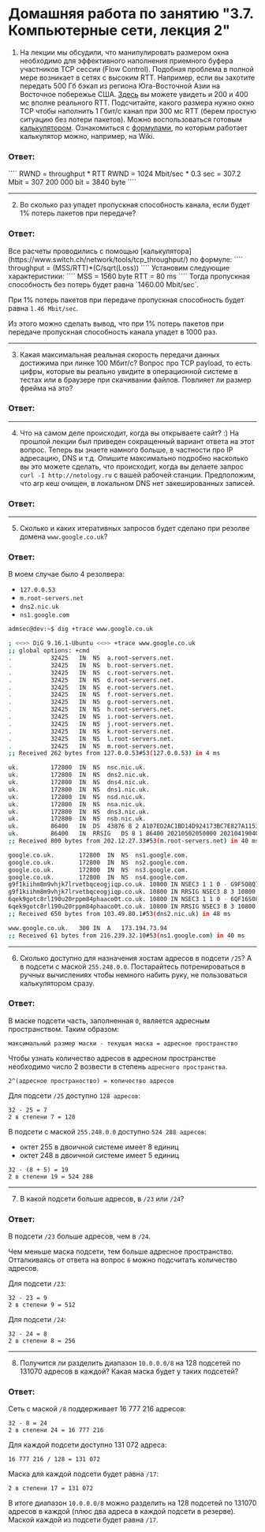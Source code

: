 Домашняя работа по занятию "3.7. Компьютерные сети, лекция 2"
==

1. На лекции мы обсудили, что манипулировать размером окна необходимо для эффективного наполнения приемного буфера
   участников TCP сессии (Flow Control). Подобная проблема в полной мере возникает в сетях с высоким RTT. Например,
   если вы захотите передать 500 Гб бэкап из региона Юга-Восточной Азии на Восточное побережье США.
   [Здесь](https://www.cloudping.co/grid) вы можете увидеть и 200 и 400 мс вполне реального RTT. Подсчитайте, какого
   размера нужно окно TCP чтобы наполнить 1 Гбит/с канал при 300 мс RTT (берем простую ситуацию без потери пакетов).
   Можно воспользоваться готовым [калькулятором](https://www.switch.ch/network/tools/tcp_throughput/). Ознакомиться
   с [формулами](https://en.wikipedia.org/wiki/TCP_tuning), по которым работает калькулятор можно, например, на Wiki.

<h3>Ответ:</h3>
````
RWND = throughput * RTT
RWND = 1024 Mbit/sec * 0.3 sec = 307.2 Mbit = 307 200 000 bit = 3840 byte
````

---

2. Во сколько раз упадет пропускная способность канала, если будет 1% потерь пакетов при передаче?

<h3>Ответ:</h3>
Все расчеты проводились с помощью [калькулятора](https://www.switch.ch/network/tools/tcp_throughput/) по формуле:
````
throughput = (MSS/RTT)*(C/sqrt(Loss))
````
Установим следующие характеристики:
````
MSS = 1560 byte
RTT = 80 ms
````
Тогда пропускная способность без потерь будет равна `1460.00 Mbit/sec`.

При 1% потерь пакетов при передаче пропускная способность будет равна `1.46 Mbit/sec`.

Из этого можно сделать вывод, что при 1% потерь пакетов при передаче пропускная способность канала упадет в 1000 раз.

---

3. Какая  максимальная реальная скорость передачи данных достижима при линке 100 Мбит/с? Вопрос про TCP payload,
   то есть цифры, которые вы реально увидите в операционной системе в тестах или в браузере при скачивании файлов.
   Повлияет ли размер фрейма на это?
   
<h3>Ответ:</h3>



---

4. Что на самом деле происходит, когда вы открываете сайт? :)
   На прошлой лекции был приведен сокращенный вариант ответа на этот вопрос. Теперь вы знаете намного больше, в
   частности про IP адресацию, DNS и т.д. Опишите максимально подробно насколько вы это можете сделать, что происходит,
   когда вы делаете запрос `curl -I http://netology.ru` с вашей рабочей станции. Предположим, что arp кеш очищен,
   в локальном DNS нет закешированных записей.
   
<h3>Ответ:</h3>



---

5. Сколько и каких итеративных запросов будет сделано при резолве домена `www.google.co.uk`?

<h3>Ответ:</h3>
В моем случае было 4 резолвера:

- `127.0.0.53`
- `m.root-servers.net`
- `dns2.nic.uk`
- `ns1.google.com`

````bash
admsec@dev:~$ dig +trace www.google.co.uk

; <<>> DiG 9.16.1-Ubuntu <<>> +trace www.google.co.uk
;; global options: +cmd
.			32425	IN	NS	a.root-servers.net.
.			32425	IN	NS	b.root-servers.net.
.			32425	IN	NS	c.root-servers.net.
.			32425	IN	NS	d.root-servers.net.
.			32425	IN	NS	e.root-servers.net.
.			32425	IN	NS	f.root-servers.net.
.			32425	IN	NS	g.root-servers.net.
.			32425	IN	NS	h.root-servers.net.
.			32425	IN	NS	i.root-servers.net.
.			32425	IN	NS	j.root-servers.net.
.			32425	IN	NS	k.root-servers.net.
.			32425	IN	NS	l.root-servers.net.
.			32425	IN	NS	m.root-servers.net.
;; Received 262 bytes from 127.0.0.53#53(127.0.0.53) in 4 ms

uk.			172800	IN	NS	nsc.nic.uk.
uk.			172800	IN	NS	dns2.nic.uk.
uk.			172800	IN	NS	dns4.nic.uk.
uk.			172800	IN	NS	dns1.nic.uk.
uk.			172800	IN	NS	nsd.nic.uk.
uk.			172800	IN	NS	nsa.nic.uk.
uk.			172800	IN	NS	dns3.nic.uk.
uk.			172800	IN	NS	nsb.nic.uk.
uk.			86400	IN	DS	43876 8 2 A107ED2AC1BD14D924173BC7E827A1153582072394F9272BA37E2353 BC659603
uk.			86400	IN	RRSIG	DS 8 1 86400 20210502050000 20210419040000 14631 . VEj9FhQEZVNJILUNj6FCVvfc/iK9iNn/IwVuik4fE2a3pwLt8nOOgMJq je5qg32/OI1e8t34EQha19XDKyCyQKOYHCQBLRN39UR0N+Obx4q6V3rW Wwx1x+MR8VqoLR1ExdApvYc/qQkoH0qroFalBGwBPdjMeJWcjeuNtkcu WmmQGM3U8PbxDifa9oBjKi9a7Xxy+9n7fhfjx8nwsGP//5ZzfIST058+ qQaeTB9QsXmhlNNWaTcQqMS033mIwd6vmxTTuSitz8MqRcMoAslAF/2F 2VSBZopgtQOiKYdSfSb/dKo6D5MUZJlssJv2oaQnr47gm3BCyq9IuJDZ 9LZwDw==
;; Received 800 bytes from 202.12.27.33#53(m.root-servers.net) in 40 ms

google.co.uk.		172800	IN	NS	ns1.google.com.
google.co.uk.		172800	IN	NS	ns2.google.com.
google.co.uk.		172800	IN	NS	ns3.google.com.
google.co.uk.		172800	IN	NS	ns4.google.com.
g9f1kiihm8m9vhjk7lrvetbqceogjiqp.co.uk.	10800 IN NSEC3 1 1 0 - G9F5O8Q1LBTUKBV4FRD3PU0HUIPAP422 NS SOA RRSIG DNSKEY NSEC3PARAM TYPE65534
g9f1kiihm8m9vhjk7lrvetbqceogjiqp.co.uk.	10800 IN RRSIG NSEC3 8 3 10800 20210519135744 20210414132353 33621 co.uk. JQaid++zYq3OyoPgpkat7f5z6IEZhfXynCdGjPbqGzH+sJGcHto+yThG bNPin3w7GIuUXAf+OBAxANegN/18AzK9Q0R4FCgICKaVJx28a2EfQtXi Wgu8tlsZVtH0uvnG3EeDMGdroeLJj8Job48ia5XEjxUipggpZtaMba/D 5gs=
6qek9gotc8rl190u20rppm84phaaco0t.co.uk.	10800 IN NSEC3 1 1 0 - 6QF16S089GRU386I3JOL1T2E5CV61060 NS DS RRSIG
6qek9gotc8rl190u20rppm84phaaco0t.co.uk.	10800 IN RRSIG NSEC3 8 3 10800 20210523030853 20210418021834 33621 co.uk. uZwZbVjEmI+WKB4RB3ceKHhizlJ0e6EmMZs0cJtM3eNjtAcorKSZEU+W 5OMoc7DUON4UrAgmKkIsM9TDFeB4ccc88qlC8lHK5kUco/vGC9lTQ1Vx uLCPLH7cN8S94Mq5AgwDSU+f7ta86oKdzOjLMu3kaciZFPNFSvVQqvRh XKs=
;; Received 650 bytes from 103.49.80.1#53(dns2.nic.uk) in 48 ms

www.google.co.uk.	300	IN	A	173.194.73.94
;; Received 61 bytes from 216.239.32.10#53(ns1.google.com) in 40 ms
````

---

6. Сколько доступно для назначения хостам адресов в подсети `/25`? А в подсети с маской `255.248.0.0`.
   Постарайтесь потренироваться в ручных вычислениях чтобы немного набить руку, не пользоваться калькулятором сразу.
   
<h3>Ответ:</h3>

В маске подсети часть, заполненная `0`, является адресным пространством. Таким образом:
````
максимальный размер маски - текущая маска = адресное пространство
````
Чтобы узнать количество адресов в адресном пространстве необходимо число 2 возвести в степень `адресного пространства`.
````
2^(адресное пространоство) = количество адресов
````
Для подсети `/25` доступно `128 адресов`:
````
32 - 25 = 7
2 в степени 7 = 128
````
В подсети с маской `255.248.0.0` доступно `524 288 адресов`:
- октет 255 в двоичной системе имеет 8 единиц
- октет 248 в двоичной системе имеет 5 единиц
````
32 - (8 + 5) = 19
2 в степени 19 = 524 288
````

---

7. В какой подсети больше адресов, в `/23` или `/24`?

<h3>Ответ:</h3>

В подсети `/23` больше адресов, чем в `/24`.

Чем меньше маска подсети, тем больше адресное пространство. 
Отталкиваясь от ответа на вопрос `6` можно подсчитать количество адресов.

Для подсети `/23`:
````
32 - 23 = 9
2 в степени 9 = 512
````
Для подсети `/24`:
````
32 - 24 = 8
2 в степени 8 = 256
````
---

8. Получится ли разделить диапазон `10.0.0.0/8` на 128 подсетей по 131070 адресов в каждой? Какая маска будет у
   таких подсетей?
   
<h3>Ответ:</h3>

Сеть с маской `/8` поддерживает 16 777 216 адресов:
````
32 - 8 = 24
2 в степени 24 = 16 777 216
````
Для каждой подсети доступно 131 072 адреса:
````
16 777 216 / 128 = 131 072
````
Маска для каждой подсети будет равна `/17`:
````
2 в степени 17 = 131 072
````
В итоге диапазон `10.0.0.0/8` можно разделить на 128 подсетей по 131070 адресов в каждой
(плюс два адреса в каждой подсети в резерве). Маской каждой из подсети будет равна `/17`.